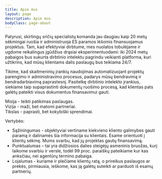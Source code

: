 ```yaml
---
title: Apie mus
layout: page
description: Apie mus
bodyClass: page-about
---
```


Patyrusi, skirtingų sričių specialistų komanda jau daugiau kaip 20 metų sėkmingai ruošia ir administruoja ES paramos lėšomis finansuojamus projektus.
Tam, kad efektyviai dirbtume, mes nuolatos tobulėjame ir ugdome reikalingus įgūdžius drąsiai eksperimentuodami:
iki 2024 metų pabaigos bus sukurta dirbtinio intelektu pagrindu veikianti platforma, kuri užtikrins, kad mūsų klientams dalis paslaugų bus teikiama 24/7. 

Tikime, kad skaitmeninių įrankių naudojimas automatizuojant projektų parengimo ir administravimo procesus, padarys mūsų bendravimą ir bendradarbiavimą paprastesnį. Pasitelkę dirbtinio intelekto įrankius, siekiame taip supaprastinti dokumentų ruošimo procesą, kad klientas pats galėtų pateikti visus dokumentus finansavimui gauti.


Misija - teikti patikimas paslaugas.\
Vizija - maži, bet matomi partneriai.\
Tikslas - paprasti, bet kokybiški sprendimai.

Vertybės:
- Sąžiningumas - objektyviai vertiname kiekvieno kliento galimybes gauti paramą ir dalinamės šia informacija su klientais. Esame orientuoti į klientų sėkmę. Mums svarbu, kad jų projektas gautų finansavimą.  
- Punktualumas – tai yra didžiosios dalies steigėjų asmeninis bruožas, kurį laikome svarbiu ir versle, todėl 99 proc. paraiškų pateikiame kur kas anksčiau, nei agentūrų termino pabaiga.  
- Lojalumas - kuriame ir plečiame klientų ratą, o prireikus paslaugos ar prekės, pirmiausia, ieškome, kas ją galėtų suteikti ar parduoti iš esamų partnerių. 
